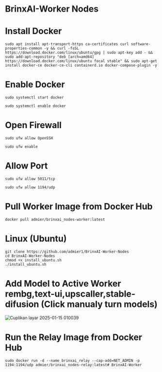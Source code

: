 # BrinxAI-Worker Nodes

# Install Docker
```
sudo apt install apt-transport-https ca-certificates curl software-properties-common -y && curl -fsSL https://download.docker.com/linux/ubuntu/gpg | sudo apt-key add - && sudo add-apt-repository "deb [arch=amd64] https://download.docker.com/linux/ubuntu focal stable" && sudo apt-get install docker-ce docker-ce-cli containerd.io docker-compose-plugin -y
```

# Enable Docker
```
sudo systemctl start docker
```
```
sudo systemctl enable docker
```

# Open Firewall
```
sudo ufw allow OpenSSH
```
```
sudo ufw enable
```

# Allow Port 
```
sudo ufw allow 5011/tcp
```
```
sudo ufw allow 1194/udp
```

# Pull Worker Image from Docker Hub
```
docker pull admier/brinxai_nodes-worker:latest
```
# Linux (Ubuntu)
```
git clone https://github.com/admier1/BrinxAI-Worker-Nodes
cd BrinxAI-Worker-Nodes
chmod +x install_ubuntu.sh
./install_ubuntu.sh
```

# Add Model to Active Worker rembg,text-ui,upscaller,stable-difusion (Click manualy turn models)
![Cuplikan layar 2025-01-15 010039](https://github.com/user-attachments/assets/44a89a6e-44a4-4a5f-bb6c-f259ddda479c)

# Run the Relay Image from Docker Hub
```
sudo docker run -d --name brinxai_relay --cap-add=NET_ADMIN -p 1194:1194/udp admier/brinxai_nodes-relay:latest# BrinxAI-Worker
```
